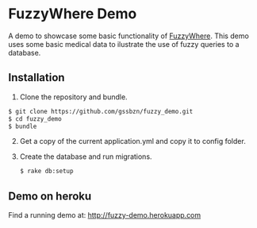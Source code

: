 # FuzzyWhere Demo

A demo to showcase some basic functionality of [FuzzyWhere](https://github.com/koombea/fuzzy_where).
This demo uses some basic medical data to ilustrate the use of fuzzy queries to a database.

## Installation

1. Clone the repository and bundle.

  ```sh
  $ git clone https://github.com/gssbzn/fuzzy_demo.git
  $ cd fuzzy_demo
  $ bundle
  ```
2. Get a copy of the current application.yml and copy it to config folder.

3. Create the database and run migrations.

    ```sh
    $ rake db:setup
    ```

## Demo on heroku

Find a running demo at: http://fuzzy-demo.herokuapp.com
